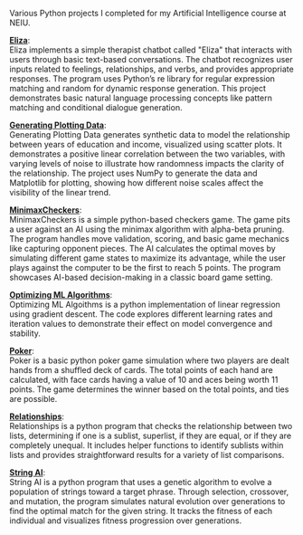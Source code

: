 Various Python projects I completed for my Artificial Intelligence course at NEIU.

<ins>**Eliza**</ins>: <br>
Eliza implements a simple therapist chatbot called "Eliza" that interacts with users through basic text-based conversations. The chatbot recognizes user inputs related to feelings, relationships, and verbs, and provides appropriate responses. The program uses Python’s re library for regular expression matching and random for dynamic response generation. This project demonstrates basic natural language processing concepts like pattern matching and conditional dialogue generation.

<ins>**Generating Plotting Data**</ins>: <br>
Generating Plotting Data generates synthetic data to model the relationship between years of education and income, visualized using scatter plots. It demonstrates a positive linear correlation between the two variables, with varying levels of noise to illustrate how randomness impacts the clarity of the relationship. The project uses NumPy to generate the data and Matplotlib for plotting, showing how different noise scales affect the visibility of the linear trend.

<ins>**MinimaxCheckers**</ins>: <br>
MinimaxCheckers is a simple python-based checkers game. The game pits a user against an AI using the minimax algorithm with alpha-beta pruning. The program handles move validation, scoring, and basic game mechanics like capturing opponent pieces. The AI calculates the optimal moves by simulating different game states to maximize its advantage, while the user plays against the computer to be the first to reach 5 points. The program showcases AI-based decision-making in a classic board game setting.

<ins>**Optimizing ML Algorithms**</ins>: <br>
Optimizing ML Algoithms is a python implementation of linear regression using gradient descent. The code explores different learning rates and iteration values to demonstrate their effect on model convergence and stability.

<ins>**Poker**</ins>: <br>
Poker is a basic python poker game simulation where two players are dealt hands from a shuffled deck of cards. The total points of each hand are calculated, with face cards having a value of 10 and aces being worth 11 points. The game determines the winner based on the total points, and ties are possible.

<ins>**Relationships**</ins>: <br>
Relationships is a python program that checks the relationship between two lists, determining if one is a sublist, superlist, if they are equal, or if they are completely unequal. It includes helper functions to identify sublists within lists and provides straightforward results for a variety of list comparisons.

<ins>**String AI**</ins>: <br>
String AI is a python program that uses a genetic algorithm to evolve a population of strings toward a target phrase. Through selection, crossover, and mutation, the program simulates natural evolution over generations to find the optimal match for the given string. It tracks the fitness of each individual and visualizes fitness progression over generations.
